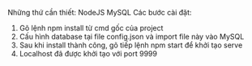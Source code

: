 Những thứ cần thiết:
  NodeJS
  MySQL
Các bước cài đặt:
  1. Gõ lệnh npm install từ cmd gốc của project
  2. Cấu hình database tại file config.json và import file này vào MySQL
  3. Sau khi install thành công, gõ tiếp lệnh npm start để khởi tạo serve
  4. Localhost đã được khởi tạo với port 9999
